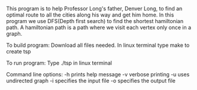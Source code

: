 This program is to help Professor Long's father, Denver Long, to find an optimal route to all the cities along his way and get him home. In this program we use DFS(Depth first search) to find the shortest hamiltonian path. A hamiltonian path is a path where we visit each vertex only once in a graph. 

To build program:
Download all files needed.
In linux terminal type make to create tsp

To run program:
Type ./tsp in linux terminal

Command line options:
-h prints help message
-v verbose printing
-u uses undirected graph
-i specifies the input file
-o specifies the output file
